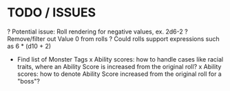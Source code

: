 # TODO / ISSUES

? Potential issue: Roll rendering for negative values, ex. 2d6-2
? Remove/filter out Value 0 from rolls
? Could rolls support expressions such as 6 * (d10 + 2)
- Find list of Monster Tags
x Ability scores: how to handle cases like racial traits, where an Ability Score is increased from the original roll?
x Ability scores: how to denote Ability Score increased from the original roll for a "boss"?
